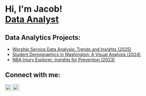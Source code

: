 <h1>Hi, I'm Jacob! <br/><a href="https://github.com/moriojac">Data Analyst</a>

<h2>Data Analytics Projects:</h2>

  - [Worship Service Data Analysis: Trends and Insights (2025)](https://github.com/joshmadakor1/Algorithms-Practice)
  - [Student Demographics in Washington: A Visual Analysis (2024)](https://github.com/joshmadakor1/4chan-Image-Analysis-Middleware-C964) 
  - [NBA Injury Explorer: Insights for Prevention (2023)](https://github.com/joshmadakor1/Sentinel-Lab)


<h2> Connect with me:</h2>

[<img align="left" alt="JoshMadakor | LinkedIn" width="22px" src="https://cdn.jsdelivr.net/npm/simple-icons@v3/icons/linkedin.svg" />][linkedin]
[<img align="left" alt="JoshMadakor | Instagram" width="22px" src="https://cdn.jsdelivr.net/npm/simple-icons@v3/icons/instagram.svg" />][instagram]

[instagram]: https://www.instagram.com/moriojac/
[linkedin]: https://linkedin.com/in/moriojac



